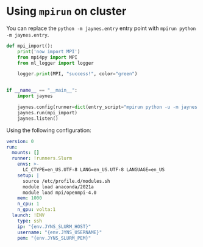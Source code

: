 # Using `mpirun` on cluster

You can replace the `python -m jaynes.entry` entry point with `mpirun python -m jaynes.entry`.

```python
def mpi_import():
    print('now import MPI')
    from mpi4py import MPI
    from ml_logger import logger

    logger.print(MPI, "success!", color="green")


if __name__ == "__main__":
    import jaynes

    jaynes.config(runner=dict(entry_script="mpirun python -u -m jaynes.entry"))
    jaynes.run(mpi_import)
    jaynes.listen()
```

Using the following configuration:

```yaml
version: 0
run:
  mounts: []
  runner: !runners.Slurm
    envs: >-
      LC_CTYPE=en_US.UTF-8 LANG=en_US.UTF-8 LANGUAGE=en_US
    setup: |
      source /etc/profile.d/modules.sh
      module load anaconda/2021a
      module load mpi/openmpi-4.0
    mem: 1000
    n_cpu: 1
    n_gpu: volta:1
  launch: !ENV
    type: ssh
    ip: "{env.JYNS_SLURM_HOST}"
    username: "{env.JYNS_USERNAME}"
    pem: "{env.JYNS_SLURM_PEM}"
```

